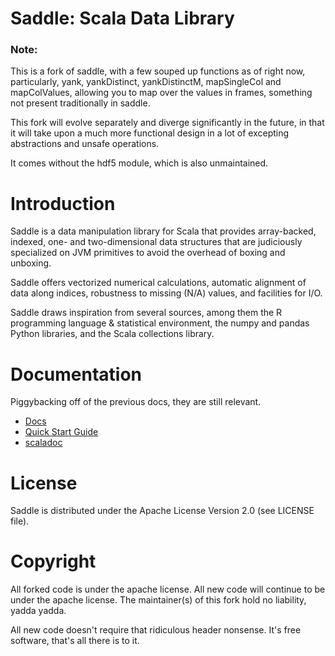 Saddle: Scala Data Library
==========================

### Note:
This is a fork of saddle, with a few souped up functions as of right now, particularly,
yank, yankDistinct, yankDistinctM, mapSingleCol and mapColValues, allowing you to map over the values in frames, 
something not present traditionally in saddle.

This fork will evolve separately and diverge significantly in the future, in that it will take upon a much more functional
design in a lot of excepting abstractions and unsafe operations. 

It comes without the hdf5 module, which is also unmaintained.

Introduction
============

Saddle is a data manipulation library for Scala that provides array-backed,
indexed, one- and two-dimensional data structures that are judiciously
specialized on JVM primitives to avoid the overhead of boxing and unboxing.

Saddle offers vectorized numerical calculations, automatic alignment of data
along indices, robustness to missing (N/A) values, and facilities for I/O.

Saddle draws inspiration from several sources, among them the R programming
language & statistical environment, the numpy and pandas Python libraries,
and the Scala collections library.

Documentation
=============
Piggybacking off of the previous docs, they are still relevant.

 - [Docs](http://saddle.github.io/doc/)
 - [Quick Start Guide](http://saddle.github.io/doc/quickstart.html)
 - [scaladoc](http://saddle.github.io/saddle/saddle-core/target/scala-2.9.2/api/#org.package)

License
=======

Saddle is distributed under the Apache License Version 2.0 (see LICENSE file).

Copyright
=========

All forked code is under the apache license. All new code will continue to be under the apache license.
The maintainer(s) of this fork hold no liability, yadda yadda.

All new code doesn't require that ridiculous header nonsense. It's free software, that's all there is to it.
